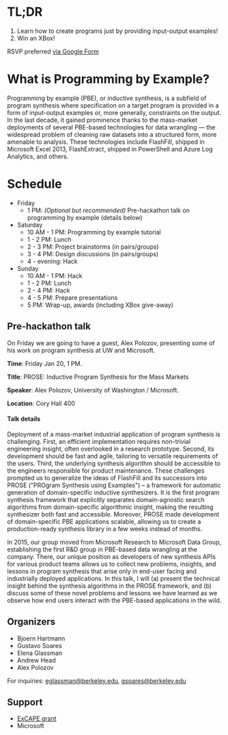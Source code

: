 # TL;DR

1. Learn how to create programs just by providing input-output examples!
2. Win an XBox!

RSVP preferred [via Google Form](https://docs.google.com/a/berkeley.edu/forms/d/e/1FAIpQLSdx1imo0xfJAI-5nIu7_-JfjhVCQ26L0cnkbQcVnFOkcYJyMw/viewform)


# What is Programming by Example?

Programming by example (PBE), or inductive synthesis, is a subfield of program synthesis where specification on a target program is provided in a form of input-output examples or, more generally, constraints on the output.
In the last decade, it gained prominence thanks to the mass-market deployments of several PBE-based technologies for data wrangling — the widespread problem of cleaning raw datasets into a structured form, more amenable to analysis.
These technologies include FlashFill, shipped in Microsoft Excel 2013, FlashExtract, shipped in PowerShell and Azure Log Analytics, and others.

# Schedule

- Friday
	- 1 PM: *(Optional but recommended)* Pre-hackathon talk on programming by example (details below)
- Saturday
	- 10 AM - 1 PM: Programming by example tutorial
	- 1 - 2 PM: Lunch 
	- 2 - 3 PM: Project brainstorms (in pairs/groups)
	- 3 - 4 PM: Design discussions (in pairs/groups)
	- 4 - evening: Hack
- Sunday
	- 10 AM - 1 PM: Hack
	- 1 - 2 PM: Lunch
	- 2 - 4 PM: Hack
	- 4 - 5 PM: Prepare presentations
	- 5 PM: Wrap-up, awards (including XBox give-away)

## Pre-hackathon talk

On Friday we are going to have a guest, Alex Polozov, presenting some of his work on program synthesis at UW and Microsoft.

**Time**: Friday Jan 20, 1 PM.

**Title**: PROSE: Inductive Program Synthesis for the Mass Markets

**Speaker**: Alex Polozov, University of Washington / Microsoft.

**Location**: Cory Hall 400

#### Talk details

Deployment of a mass-market industrial application of program synthesis is challenging.
First, an efficient implementation requires non-trivial engineering insight, often overlooked in a research prototype.
Second, its development should be fast and agile, tailoring to versatile requirements of the users.
Third, the underlying synthesis algorithm should be accessible to the engineers responsible for product maintenance.
These challenges prompted us to generalize the ideas of FlashFill and its successors into PROSE ("PROgram Synthesis using Examples") – a framework for automatic generation of domain-specific inductive synthesizers.
It is the first program synthesis framework that explicitly separates domain-agnostic search algorithms from domain-specific algorithmic insight, making the resulting synthesizer both fast and accessible.
Moreover, PROSE made development of domain-specific PBE applications scalable, allowing us to create a production-ready synthesis library in a few weeks instead of months.

In 2015, our group moved from Microsoft Research to Microsoft Data Group, establishing the first R&D group in PBE-based data wrangling at the company.
There, our unique position as developers of new synthesis APIs for various product teams allows us to collect new problems, insights, and lessons in program synthesis that arise only in end-user facing and industrially deployed applications.
In this talk, I will (a) present the technical insight behind the synthesis algorithms in the PROSE framework, and (b) discuss some of these novel problems and lessons we have learned as we observe how end users interact with the PBE-based applications in the wild.

## Organizers

- Bjoern Hartmann
- Gustavo Soares
- Elena Glassman
- Andrew Head
- Alex Polozov

For inquiries: eglassman@berkeley.edu, gsoares@berkeley.edu

## Support

- [ExCAPE grant](https://excape.cis.upenn.edu/)
- Microsoft
